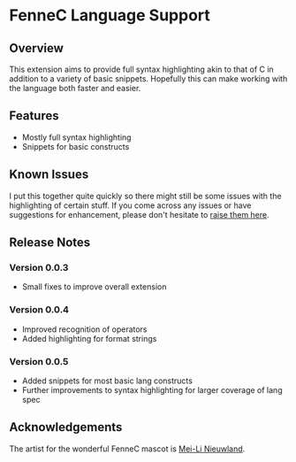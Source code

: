 # FenneC Language Support

## Overview

This extension aims to provide full syntax highlighting akin to that of C in addition to a variety of basic snippets. Hopefully this can make working with the language both faster and easier.

## Features

- Mostly full syntax highlighting 
- Snippets for basic constructs 

## Known Issues

I put this together quite quickly so there might still be some issues with the highlighting of certain stuff. If you come across any issues or have suggestions for enhancement, please don't hesitate to [raise them here](https://github.com/KaiErikNiermann/fennec-vscode/issues).

## Release Notes

### Version 0.0.3

- Small fixes to improve overall extension 

### Version 0.0.4

- Improved recognition of operators 
- Added highlighting for format strings

### Version 0.0.5

- Added snippets for most basic lang constructs
- Further improvements to syntax highlighting for larger coverage of lang spec

## Acknowledgements

The artist for the wonderful FenneC mascot is [Mei-Li Nieuwland](https://liea.nl/).

